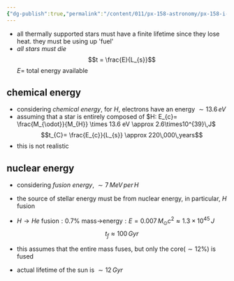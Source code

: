```yaml
---
{"dg-publish":true,"permalink":"/content/011/px-158-astronomy/px-158-i-stars/px-158-i6a-stellar-evolution/","created":"2024-11-25T10:50:32.000+00:00","updated":"2024-11-26T20:14:17.780+00:00"}
---
```


- all thermally supported stars must have a finite lifetime since they lose heat. they must be using up 'fuel'
- *all stars must die*
$$t = \frac{E}{L_{s}}$$
	$E=$ total energy available
## chemical energy
- considering *chemical energy*, for $H$, electrons have an energy $\sim 13.6\,eV$
- assuming that a star is entirely composed of $H: E_{c}= \frac{M_{\odot}}{M_{H}} \times 13.6 eV \approx 2.6\times10^{39}\,J$
$$t_{C}= \frac{E_{c}}{L_{s}} \approx 220\,000\,years$$
- this is not realistic
## nuclear energy
- considering *fusion energy*, $\sim 7\,MeV\,per\,H$
- the source of stellar energy must be from nuclear energy, in particular, $H$ fusion

- $H\to He$ fusion${} :0.7\%$ mass$\to$energy$:E= 0.007\,M_{\odot}c^{2}\approx 1.3\times10^{45}\,J$
$$t_{f} \approx 100\,Gyr$$
- this assumes that the entire mass fuses, but only the core$(\sim12\%)$ is fused
- actual lifetime of the sun is $\sim12\,Gyr$
